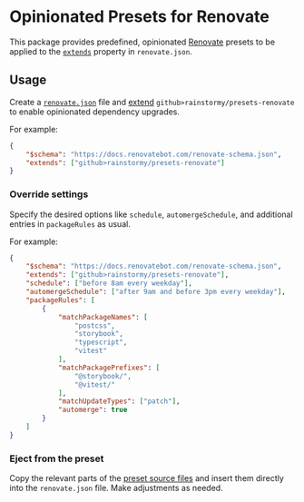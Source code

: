 # Opinionated Presets for Renovate

This package provides predefined,
opinionated [Renovate](https://mend.io/renovate) presets to be applied to
the [`extends`](https://docs.renovatebot.com/configuration-options/#extends)
property in `renovate.json`.

## Usage
Create a [`renovate.json`](https://docs.renovatebot.com/configuration-options)
file and [extend](https://docs.renovatebot.com/config-presets/#github)
`github>rainstormy/presets-renovate` to enable opinionated dependency upgrades.

For example:

```json
{
    "$schema": "https://docs.renovatebot.com/renovate-schema.json",
    "extends": ["github>rainstormy/presets-renovate"]
}
```

### Override settings
Specify the desired options like `schedule`, `automergeSchedule`, and additional
entries in `packageRules` as usual.

For example:

```json
{
    "$schema": "https://docs.renovatebot.com/renovate-schema.json",
    "extends": ["github>rainstormy/presets-renovate"],
    "schedule": ["before 8am every weekday"],
    "automergeSchedule": ["after 9am and before 3pm every weekday"],
    "packageRules": [
        {
            "matchPackageNames": [
                "postcss",
                "storybook",
                "typescript",
                "vitest"
            ],
            "matchPackagePrefixes": [
                "@storybook/",
                "@vitest/"
            ],
            "matchUpdateTypes": ["patch"],
            "automerge": true
        }
    ]
}
```

### Eject from the preset
Copy the relevant parts of
the [preset source files](https://github.com/rainstormy/presets-renovate/tree/main/src)
and insert them directly into the `renovate.json` file. Make adjustments as
needed.
